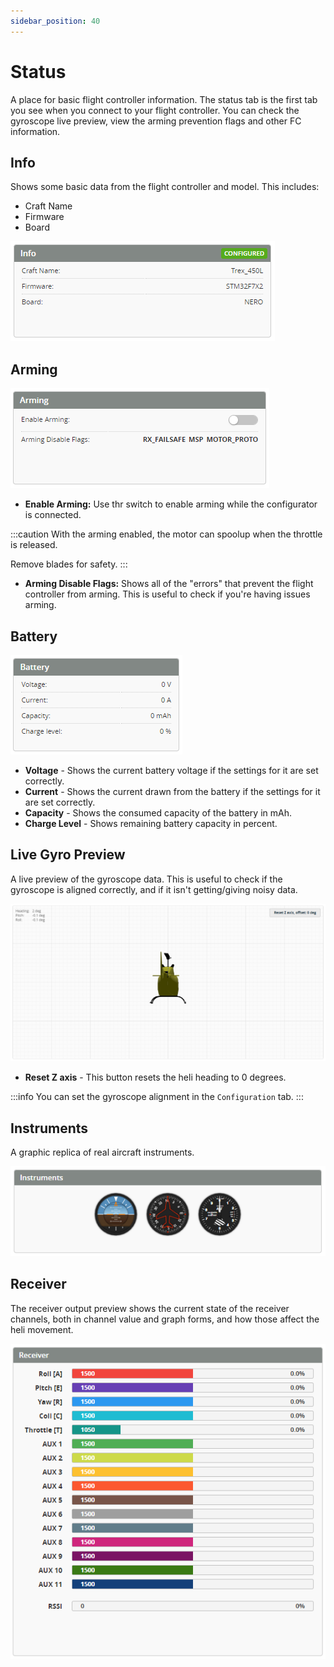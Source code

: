 ```yaml
---
sidebar_position: 40
---
```

# Status

A place for basic flight controller information. The status tab is the first tab you see when you connect to your flight controller. You can check the gyroscope live preview, view the arming prevention flags and other FC information.

## Info

Shows some basic data from the flight controller and model. This includes:

* Craft Name
* Firmware
* Board

![Status Tab](./img/status-info.png)

## Arming

![Status Tab](./img/status-arming.png)

* **Enable Arming:** Use thr switch to enable arming while the configurator is connected.

:::caution
With the arming enabled, the motor can spoolup when the throttle is released.

Remove blades for safety.
:::

* **Arming Disable Flags:** Shows all of the "errors" that prevent the flight controller from arming. This is useful to check if you're having issues arming.

## Battery

![Status Tab](./img/status-battery.png)

* **Voltage** - Shows the current battery voltage if the settings for it are set correctly.
* **Current** - Shows the current drawn from the battery if the settings for it are set correctly.
* **Capacity** - Shows the consumed capacity of the battery in mAh.
* **Charge Level** - Shows remaining battery capacity in percent.


## Live Gyro Preview

A live preview of the gyroscope data. This is useful to check if the gyroscope is aligned correctly, and if it isn't getting/giving noisy data.

![Status Tab](./img/status-live-preview.png)

* **Reset Z axis** - This button resets the heli heading to 0 degrees.

:::info
You can set the gyroscope alignment in the `Configuration` tab.
:::

## Instruments

A graphic replica of real aircraft instruments.

![Status Tab](./img/status-instruments.png)

## Receiver

The receiver output preview shows the current state of the receiver channels, both in channel value and graph forms, and how those affect the heli movement.

![Status Tab](./img/status-receiver.png)

